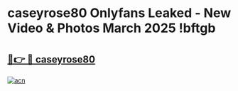 # caseyrose80 Onlyfans Leaked - New Video & Photos March 2025 !bftgb

# <h2><a href="https://oi33bi.iuczelnia.edu.pl?title=caseyrose80&ref=bftgb">🔗👉 🔴 caseyrose80</a></h2>

[![acn](https://github.com/user-attachments/assets/0f9c940e-d8b0-45ae-aac7-cd30a18b3e1c)](https://oi33bi.iuczelnia.edu.pl?title=caseyrose80&ref=bftgb)

